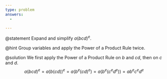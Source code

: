 ```yaml
---
type: problem
answers:
  - 

---
```


@statement
Expand and simplify $a(bcd)^e$.

@hint
Group variables and apply the Power of a Product Rule twice.

@solution
We first apply the Power of a Product Rule on $b$ and $cd$, then on $c$ and $d$.
$$a(bcd)^e
= a(b(cd))^e
= a(b^e(cd)^e)
=a(b^e(c^ed^e))
=ab^ec^ed^e$$
<!--stackedit_data:
eyJoaXN0b3J5IjpbLTM2MjIwNzk4M119
-->